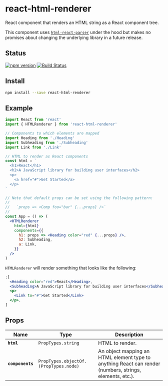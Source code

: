 # react-html-renderer

React component that renders an HTML string as a React component tree.

This component uses [`html-react-parser`](html-react-parser) under the hood but
makes no promises about changing the underlying library in a future release.

## Status

[![npm version](https://badge.fury.io/js/react-html-renderer.svg)](http://badge.fury.io/js/react-html-renderer)
[![Build Status](https://travis-ci.com/angeloashmore/react-html-renderer.svg?branch=master)](https://travis-ci.com/angeloashmore/react-html-renderer)

## Install

```sh
npm install --save react-html-renderer
```

## Example

```jsx
import React from 'react'
import { HTMLRenderer } from 'react-html-renderer'

// Components to which elements are mapped
import Heading from './Heading'
import Subheading from './Subheading'
import Link from './Link'

// HTML to render as React components
const html = `
  <h1>React</h1>
  <h2>A JavaScript library for building user interfaces</h2>
  <p>
    <a href="#">Get Started</a>
  </p>
`

// Note that default props can be set using the following pattern:
//
//   `props => <Comp foo="bar" {...props} />`
//
const App = () => (
  <HTMLRenderer
    html={html}
    components={{
      h1: props => <Heading color="red" {...props} />,
      h2: Subheading,
      a: Link,
    }}
  />
)
```

`HTMLRenderer` will render something that looks like the following:

```jsx
;[
  <Heading color="red">React</Heading>,
  <Subheading>A JavaScript library for building user interfaces</Subheading>,
  <p>
    <Link to="#">Get Started</Link>
  </p>,
]
```

## Props

| Name             | Type                                  | Description                                                                                             |
| ---------------- | ------------------------------------- | ------------------------------------------------------------------------------------------------------- |
| **`html`**       | `PropTypes.string`                    | HTML to render.                                                                                         |
| **`components`** | `PropTypes.objectOf.(PropTypes.node)` | An object mapping an HTML element type to anything React can render (numbers, strings, elements, etc.). |

